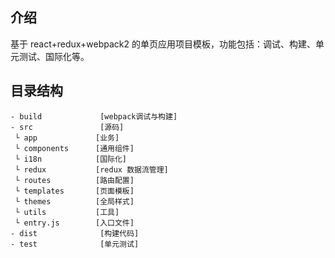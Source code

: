 ## 介绍
基于 react+redux+webpack2 的单页应用项目模板，功能包括：调试、构建、单元测试、国际化等。

## 目录结构
```
- build             [webpack调试与构建]
- src               [源码]
 └ app             [业务]
 └ components      [通用组件]
 └ i18n            [国际化]
 └ redux           [redux 数据流管理]
 └ routes          [路由配置]
 └ templates       [页面模板]
 └ themes          [全局样式]
 └ utils           [工具]
 └ entry.js        [入口文件]
- dist              [构建代码]
- test              [单元测试]
```

